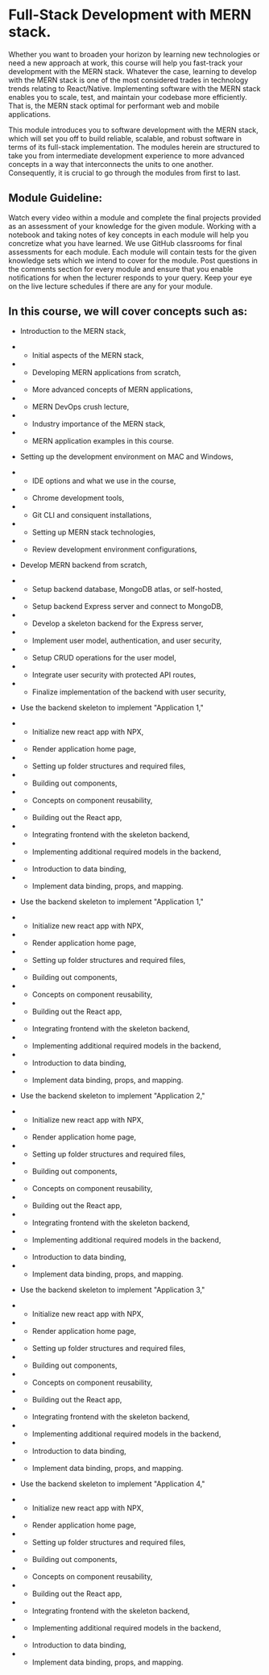 # Full-Stack Development with MERN stack.
Whether you want to broaden your horizon by learning new technologies or need a new approach at work, this course will help you fast-track your development with the MERN stack. Whatever the case, learning to develop with the MERN stack is one of the most considered trades in technology trends relating to React/Native. Implementing software with the MERN stack enables you to scale, test, and maintain your codebase more efficiently. That is, the MERN stack optimal for performant web and mobile applications.

This module introduces you to software development with the MERN stack, which will set you off to build reliable, scalable, and robust software in terms of its full-stack implementation. The modules herein are structured to take you from intermediate development experience to more advanced concepts in a way that interconnects the units to one another. Consequently, it is crucial to go through the modules from first to last. 

## Module Guideline:

Watch every video within a module and complete the final projects provided as an assessment of your knowledge for the given module.
Working with a notebook and taking notes of key concepts in each module will help you concretize what you have learned.
We use GitHub classrooms for final assessments for each module. Each module will contain tests for the given knowledge sets which we intend to cover for the module.
Post questions in the comments section for every module and ensure that you enable notifications for when the lecturer responds to your query.
Keep your eye on the live lecture schedules if there are any for your module.

## In this course, we will cover concepts such as:

- Introduction to the MERN stack,
- - Initial aspects of the MERN stack,
- - Developing MERN applications from scratch,
- - More advanced concepts of MERN applications,
- - MERN DevOps crush lecture,
- - Industry importance of the MERN stack,
- - MERN application examples in this course.

- Setting up the development environment on MAC and Windows,
- - IDE options and what we use in the course,
- - Chrome development tools,
- - Git CLI and consiquent installations,
- - Setting up MERN stack technologies,
- - Review development environment configurations,

- Develop MERN backend from scratch,
- - Setup backend database, MongoDB atlas, or self-hosted,
- - Setup backend Express server and connect to MongoDB,
- - Develop a skeleton backend for the Express server,
- - Implement user model, authentication, and user security,
- - Setup CRUD operations for the user model,
- - Integrate user security with protected API routes,
- - Finalize implementation of the backend with user security,

- Use the backend skeleton to implement "Application 1,"
- - Initialize new react app with NPX,
- - Render application home page,
- - Setting up folder structures and required files,
- - Building out components,
- - Concepts on component reusability,
- - Building out the React app,
- - Integrating frontend with the skeleton backend,
- - Implementing additional required models in the backend,
- - Introduction to data binding,
- - Implement data binding, props, and mapping.

- Use the backend skeleton to implement "Application 1,"
- - Initialize new react app with NPX,
- - Render application home page,
- - Setting up folder structures and required files,
- - Building out components,
- - Concepts on component reusability,
- - Building out the React app,
- - Integrating frontend with the skeleton backend,
- - Implementing additional required models in the backend,
- - Introduction to data binding,
- - Implement data binding, props, and mapping.

- Use the backend skeleton to implement "Application 2,"
- - Initialize new react app with NPX,
- - Render application home page,
- - Setting up folder structures and required files,
- - Building out components,
- - Concepts on component reusability,
- - Building out the React app,
- - Integrating frontend with the skeleton backend,
- - Implementing additional required models in the backend,
- - Introduction to data binding,
- - Implement data binding, props, and mapping.

- Use the backend skeleton to implement "Application 3,"
- - Initialize new react app with NPX,
- - Render application home page,
- - Setting up folder structures and required files,
- - Building out components,
- - Concepts on component reusability,
- - Building out the React app,
- - Integrating frontend with the skeleton backend,
- - Implementing additional required models in the backend,
- - Introduction to data binding,
- - Implement data binding, props, and mapping.

- Use the backend skeleton to implement "Application 4,"
- - Initialize new react app with NPX,
- - Render application home page,
- - Setting up folder structures and required files,
- - Building out components,
- - Concepts on component reusability,
- - Building out the React app,
- - Integrating frontend with the skeleton backend,
- - Implementing additional required models in the backend,
- - Introduction to data binding,
- - Implement data binding, props, and mapping.
